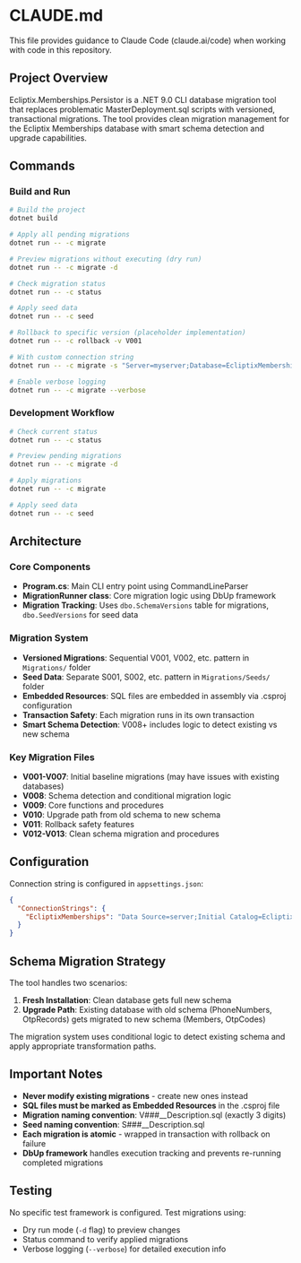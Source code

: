 # CLAUDE.md

This file provides guidance to Claude Code (claude.ai/code) when working with code in this repository.

## Project Overview

Ecliptix.Memberships.Persistor is a .NET 9.0 CLI database migration tool that replaces problematic MasterDeployment.sql scripts with versioned, transactional migrations. The tool provides clean migration management for the Ecliptix Memberships database with smart schema detection and upgrade capabilities.

## Commands

### Build and Run
```bash
# Build the project
dotnet build

# Apply all pending migrations
dotnet run -- -c migrate

# Preview migrations without executing (dry run)
dotnet run -- -c migrate -d

# Check migration status
dotnet run -- -c status

# Apply seed data
dotnet run -- -c seed

# Rollback to specific version (placeholder implementation)
dotnet run -- -c rollback -v V001

# With custom connection string
dotnet run -- -c migrate -s "Server=myserver;Database=EcliptixMemberships;..."

# Enable verbose logging
dotnet run -- -c migrate --verbose
```

### Development Workflow
```bash
# Check current status
dotnet run -- -c status

# Preview pending migrations
dotnet run -- -c migrate -d

# Apply migrations
dotnet run -- -c migrate

# Apply seed data
dotnet run -- -c seed
```

## Architecture

### Core Components

- **Program.cs**: Main CLI entry point using CommandLineParser
- **MigrationRunner class**: Core migration logic using DbUp framework
- **Migration Tracking**: Uses `dbo.SchemaVersions` table for migrations, `dbo.SeedVersions` for seed data

### Migration System

- **Versioned Migrations**: Sequential V001, V002, etc. pattern in `Migrations/` folder
- **Seed Data**: Separate S001, S002, etc. pattern in `Migrations/Seeds/` folder
- **Embedded Resources**: SQL files are embedded in assembly via .csproj configuration
- **Transaction Safety**: Each migration runs in its own transaction
- **Smart Schema Detection**: V008+ includes logic to detect existing vs new schema

### Key Migration Files

- **V001-V007**: Initial baseline migrations (may have issues with existing databases)
- **V008**: Schema detection and conditional migration logic
- **V009**: Core functions and procedures
- **V010**: Upgrade path from old schema to new schema
- **V011**: Rollback safety features
- **V012-V013**: Clean schema migration and procedures

## Configuration

Connection string is configured in `appsettings.json`:
```json
{
  "ConnectionStrings": {
    "EcliptixMemberships": "Data Source=server;Initial Catalog=EcliptixMemberships;..."
  }
}
```

## Schema Migration Strategy

The tool handles two scenarios:
1. **Fresh Installation**: Clean database gets full new schema
2. **Upgrade Path**: Existing database with old schema (PhoneNumbers, OtpRecords) gets migrated to new schema (Members, OtpCodes)

The migration system uses conditional logic to detect existing schema and apply appropriate transformation paths.

## Important Notes

- **Never modify existing migrations** - create new ones instead
- **SQL files must be marked as Embedded Resources** in the .csproj file
- **Migration naming convention**: V###__Description.sql (exactly 3 digits)
- **Seed naming convention**: S###__Description.sql
- **Each migration is atomic** - wrapped in transaction with rollback on failure
- **DbUp framework** handles execution tracking and prevents re-running completed migrations

## Testing

No specific test framework is configured. Test migrations using:
- Dry run mode (`-d` flag) to preview changes
- Status command to verify applied migrations
- Verbose logging (`--verbose`) for detailed execution info
